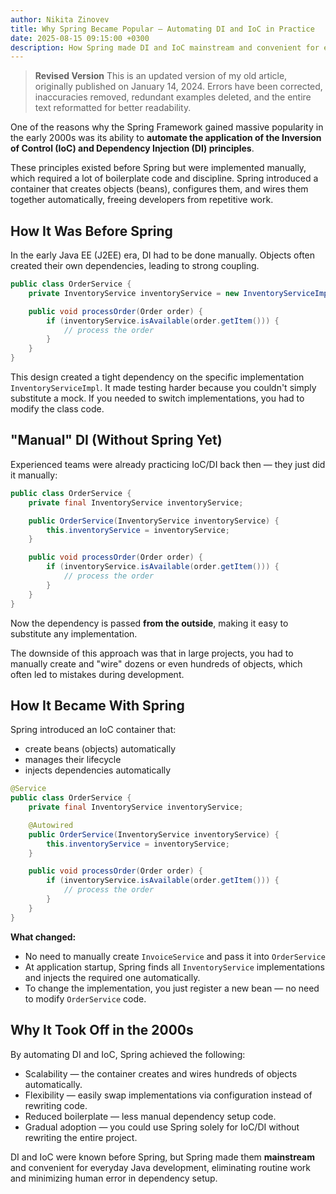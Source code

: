 ```yaml
---
author: Nikita Zinovev
title: Why Spring Became Popular — Automating DI and IoC in Practice
date: 2025-08-15 09:15:00 +0300
description: How Spring made DI and IoC mainstream and convenient for everyday Java development
---
```


> **Revised Version**
> This is an updated version of my old article, originally published on January 14, 2024.
> Errors have been corrected, inaccuracies removed, redundant examples deleted, and the entire text reformatted for
> better readability.

One of the reasons why the Spring Framework gained massive popularity in the early 2000s was its ability to **automate
the application of the Inversion of Control (IoC) and Dependency Injection (DI) principles**.

These principles existed before Spring but were implemented manually, which required a lot of boilerplate code and discipline.
Spring introduced a container that creates objects (beans), configures them, and wires them together automatically, 
freeing developers from repetitive work.

## How It Was Before Spring

In the early Java EE (J2EE) era, DI had to be done manually. Objects often created their own dependencies, leading to strong coupling.

```java
public class OrderService {
    private InventoryService inventoryService = new InventoryServiceImpl();

    public void processOrder(Order order) {
        if (inventoryService.isAvailable(order.getItem())) {
            // process the order
        }
    }
}
```

This design created a tight dependency on the specific implementation `InventoryServiceImpl`. 
It made testing harder because you couldn't simply substitute a mock. If you needed to switch implementations, 
you had to modify the class code.

## "Manual" DI (Without Spring Yet)

Experienced teams were already practicing IoC/DI back then — they just did it manually:

```java
public class OrderService {
    private final InventoryService inventoryService;

    public OrderService(InventoryService inventoryService) {
        this.inventoryService = inventoryService;
    }

    public void processOrder(Order order) {
        if (inventoryService.isAvailable(order.getItem())) {
            // process the order
        }
    }
}
```

Now the dependency is passed **from the outside**, making it easy to substitute any implementation.

The downside of this approach was that in large projects, you had to manually create and "wire" dozens
or even hundreds of objects, which often led to mistakes during development.

## How It Became With Spring

Spring introduced an IoC container that:

- create beans (objects) automatically
- manages their lifecycle
- injects dependencies automatically

```java
@Service
public class OrderService {
    private final InventoryService inventoryService;

    @Autowired
    public OrderService(InventoryService inventoryService) {
        this.inventoryService = inventoryService;
    }

    public void processOrder(Order order) {
        if (inventoryService.isAvailable(order.getItem())) {
            // process the order
        }
    }
}
```

**What changed:**

- No need to manually create `InvoiceService` and pass it into `OrderService`
- At application startup, Spring finds all `InventoryService` implementations and injects the required one automatically.
- To change the implementation, you just register a new bean — no need to modify `OrderService` code.  

## Why It Took Off in the 2000s

By automating DI and IoC, Spring achieved the following:

- Scalability — the container creates and wires hundreds of objects automatically.
- Flexibility — easily swap implementations via configuration instead of rewriting code.
- Reduced boilerplate — less manual dependency setup code.
- Gradual adoption — you could use Spring solely for IoC/DI without rewriting the entire project.

DI and IoC were known before Spring, but Spring made them **mainstream** and convenient for everyday Java development,
eliminating routine work and minimizing human error in dependency setup.